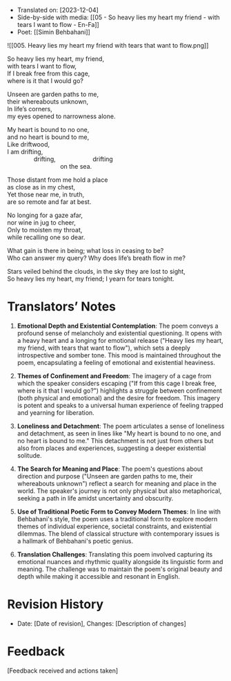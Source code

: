 
- Translated on: [2023-12-04]  
- Side-by-side with media: [[05 - So heavy lies my heart my friend - with tears I want to flow - En-Fa]]  
- Poet: [[Simin Behbahani]]    

![[005. Heavy lies my heart my friend with tears that want to flow.png]]

So heavy lies my heart, my friend,  
with tears I want to flow,  
If I break free from this cage,  
where is it that I would go?  

Unseen are garden paths to me,  
their whereabouts unknown,  
In life’s corners,  
my eyes opened to narrowness alone.  

My heart is bound to no one,  
and no heart is bound to me,  
Like driftwood,  
I am drifting,  
$\quad$  $\quad$ $\quad$ drifting,
$\quad$  $\quad$ $\quad$  $\quad$ drifting  
$\quad$ $\quad$ $\quad$ $\quad$ $\quad$ $\quad$ on the sea.  

Those distant from me hold a place  
as close as in my chest,  
Yet those near me, 
in truth,  
are so remote and far at best.  

No longing for a gaze afar,  
nor wine in jug to cheer,  
Only to moisten my throat,  
while recalling one so dear.  

What gain is there in being; what loss in ceasing to be?  
Who can answer my query? Why does life’s breath flow in me?  

Stars veiled behind the clouds, in the sky they are lost to sight,  
So heavy lies my heart, my friend; I yearn for tears tonight.


# Translators’ Notes
1. **Emotional Depth and Existential Contemplation**: The poem conveys a profound sense of melancholy and existential questioning. It opens with a heavy heart and a longing for emotional release ("Heavy lies my heart, my friend, with tears that want to flow"), which sets a deeply introspective and somber tone. This mood is maintained throughout the poem, encapsulating a feeling of emotional and existential heaviness.
    
2. **Themes of Confinement and Freedom**: The imagery of a cage from which the speaker considers escaping ("If from this cage I break free, where is it that I would go?") highlights a struggle between confinement (both physical and emotional) and the desire for freedom. This imagery is potent and speaks to a universal human experience of feeling trapped and yearning for liberation.
    
3. **Loneliness and Detachment**: The poem articulates a sense of loneliness and detachment, as seen in lines like "My heart is bound to no one, and no heart is bound to me." This detachment is not just from others but also from places and experiences, suggesting a deeper existential solitude.
    
4. **The Search for Meaning and Place**: The poem's questions about direction and purpose ("Unseen are garden paths to me, their whereabouts unknown") reflect a search for meaning and place in the world. The speaker's journey is not only physical but also metaphorical, seeking a path in life amidst uncertainty and obscurity.
    
5. **Use of Traditional Poetic Form to Convey Modern Themes**: In line with Behbahani's style, the poem uses a traditional form to explore modern themes of individual experience, societal constraints, and existential dilemmas. The blend of classical structure with contemporary issues is a hallmark of Behbahani's poetic genius.
    
6. **Translation Challenges**: Translating this poem involved  capturing its emotional nuances and rhythmic quality alongside its linguistic form and meaning. The challenge was to maintain the poem's original beauty and depth while making it accessible and resonant in English.

# Revision History
- Date: [Date of revision], Changes: [Description of changes]

# Feedback
[Feedback received and actions taken]

